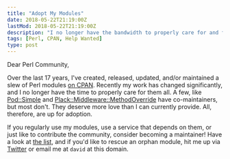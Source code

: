 ```yaml
---
title: "Adopt My Modules"
date: 2018-05-22T21:19:00Z
lastMod: 2018-05-22T21:19:00Z
description: "I no longer have the bandwidth to properly care for and feed my Perl modules. Maybe you’d be interested in adopting one?"
tags: [Perl, CPAN, Help Wanted]
type: post
---
```


Dear Perl Community,

Over the last 17 years, I've created, released, updated, and/or maintained a
slew of Perl modules [on CPAN]. Recently my work has changed significantly, and
I no longer have the time to properly care for them all. A few, like
[Pod::Simple] and [Plack::Middleware::MethodOverride] have co-maintainers, but
most don't. They deserve more love than I can currently provide. All, therefore,
are up for adoption.

If you regularly use my modules, use a service that depends on them, or just
like to contribute the community, consider becoming a maintainer! Have a look at
[the list][on CPAN], and if you'd like to rescue an orphan module, hit me up via
[Twitter] or email me at `david` at this domain.

  [on CPAN]: https://metacpan.org/author/DWHEELER
    "CPAN distributions released by David E. Wheeler"
  [Pod::Simple]: https://metacpan.org/release/Pod-Simple "Pod-Simple on CPAN"
  [Plack::Middleware::MethodOverride]:
    https://metacpan.org/release/Plack-Middleware-MethodOverride
    "Plack-Middleware-MethodOverride on CPAN"
  [Twitter]: https://twitter.com/theory "@theory on Twitter"
  